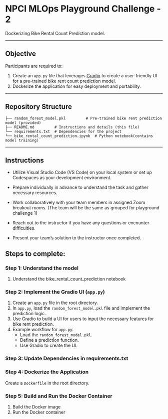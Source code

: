 # NPCI MLOps Playground Challenge - 2

Dockerizing Bike Rental Count Prediction model.

---

## Objective
Participants are required to:
1. Create an `app.py` file that leverages [Gradio](https://gradio.app/) to create a user-friendly UI for a pre-trained bike rent count prediction model.
2. Dockerize the application for easy deployment and portability.

---

## Repository Structure

```
├── random_forest_model.pkl         # Pre-trained bike rent prediction model (provided)
├── README.md         # Instructions and details (this file)
└── requirements.txt  # Dependencies for the project
└── bike_rental_count_prediction.ipynb  # Python notebook(contains model training)
``````

---

## Instructions

 - Utilize Visual Studio Code (VS Code) on your local system or set up Codespaces as your development environment.

- Prepare individually in advance to understand the task and gather necessary resources.

- Work collaboratively with your team members in assigned Zoom breakout rooms. (The team will be the same as grouped for playground challenge 1)

- Reach out to the instructor if you have any questions or encounter difficulties.

- Present your team’s solution to the instructor once completed.

## Steps to complete: 

### Step 1: Understand the model 
1. Understand the  bike_rental_count_prediction notebook


### Step 2: Implement the Gradio UI (`app.py`)
1. Create an `app.py` file in the root directory.
2. In `app.py`, load the `random_forest_model.pkl` file and implement the prediction logic.
3. Use Gradio to build a UI for users to input the necessary features for bike rent prediction.
4. Example workflow for `app.py`:
   - Load the `random_forest_model.pkl`.
   - Define a prediction function.
   - Use Gradio to create the UI.

### Step 3: Update Dependencies in requirements.txt



### Step 4: Dockerize the Application
 Create a `Dockerfile` in the root directory.


### Step 5: Build and Run the Docker Container
1. Build the Docker image
2. Run the Docker container





